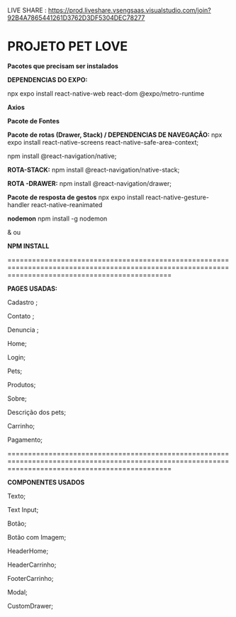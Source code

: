 LIVE SHARE : https://prod.liveshare.vsengsaas.visualstudio.com/join?92B4A7865441261D3762D3DF5304DEC78277

**PROJETO PET LOVE**
====================================================================================================================================================

**Pacotes que precisam ser instalados**

**DEPENDENCIAS DO EXPO:**

npx expo install react-native-web react-dom @expo/metro-runtime

**Axios**

**Pacote de Fontes** 

**Pacote de rotas (Drawer, Stack) / DEPENDENCIAS DE NAVEGAÇÃO:**
npx expo install react-native-screens react-native-safe-area-context;

npm install @react-navigation/native;

**ROTA-STACK:** npm install @react-navigation/native-stack;

**ROTA -DRAWER:** npm install @react-navigation/drawer;

**Pacote de resposta de gestos**
npx expo install react-native-gesture-handler react-native-reanimated

**nodemon**
npm install -g nodemon

& ou

**NPM INSTALL** 

====================================================================================================================================================

**PAGES USADAS:**

Cadastro ;

Contato ;

Denuncia ;

Home;

Login;

Pets;

Produtos;

Sobre;

Descrição dos pets;

Carrinho;

Pagamento;

====================================================================================================================================================

**COMPONENTES USADOS**

Texto;

Text Input;

Botão;

Botão com Imagem;

HeaderHome;

HeaderCarrinho;

FooterCarrinho;

Modal;

CustomDrawer;

